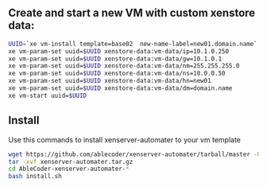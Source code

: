 ## Create and start a new VM with custom xenstore data:

```bash
UUID=`xe vm-install template=base02  new-name-label=new01.domain.name`
xe vm-param-set uuid=$UUID xenstore-data:vm-data/ip=10.1.0.250
xe vm-param-set uuid=$UUID xenstore-data:vm-data/gw=10.1.0.1
xe vm-param-set uuid=$UUID xenstore-data:vm-data/nm=255.255.255.0
xe vm-param-set uuid=$UUID xenstore-data:vm-data/ns=10.0.0.50
xe vm-param-set uuid=$UUID xenstore-data:vm-data/hn=new01
xe vm-param-set uuid=$UUID xenstore-data:vm-data/dm=domain.name
xe vm-start uuid=$UUID
```

## Install

Use this commands to install xenserver-automater to your vm template

```sh
wget https://github.com/ablecoder/xenserver-automater/tarball/master -O xenserver-automater.tar.gz
tar -xvf xenserver-automater.tar.gz
cd AbleCoder-xenserver-automater-*
bash install.sh
```
